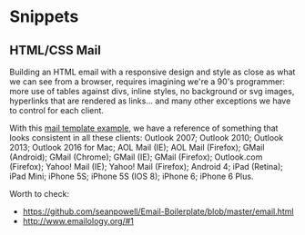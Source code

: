 # Snippets

## HTML/CSS Mail

Building an HTML email with a responsive design and style as close as what we can see from a browser, requires imagining we're a 90's programmer: more use of tables against divs, inline styles, no background or svg images, hyperlinks that are rendered as links... and many other exceptions we have to control for each client.

With this [mail template example](./mail), we have a reference of something that looks consistent in all these clients: Outlook 2007; Outlook 2010; Outlook 2013; Outlook 2016 for Mac; AOL Mail (IE); AOL Mail (Firefox); GMail (Android); GMail (Chrome); GMail (IE); GMail (Firefox); Outlook.com (Firefox); Yahoo! Mail (IE); Yahoo! Mail (Firefox); Android 4; iPad (Retina); iPad Mini; iPhone 5S; iPhone 5S (IOS 8); iPhone 6; iPhone 6 Plus.

Worth to check:
* https://github.com/seanpowell/Email-Boilerplate/blob/master/email.html
* http://www.emailology.org/#1
